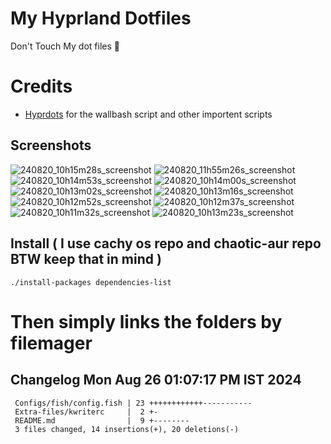 # My Hyprland Dotfiles
  Don't Touch My dot files 🙂
 

# Credits
- [Hyprdots](https://github.com/prasanthrangan/hyprdots) for the wallbash script and other importent scripts

## Screenshots
![240820_10h15m28s_screenshot](https://github.com/user-attachments/assets/8aaad8cb-e78d-4759-a6ea-915c0e37c3b5)
![240820_11h55m26s_screenshot](https://github.com/user-attachments/assets/ae43e6e7-add8-498c-b259-99ba6df4f33b)
![240820_10h14m53s_screenshot](https://github.com/user-attachments/assets/a1a739b8-4838-4f06-98db-be918e2015af)
![240820_10h14m00s_screenshot](https://github.com/user-attachments/assets/5f267d64-b9d6-4261-8ef8-edfbc5ba6ec4)
![240820_10h13m02s_screenshot](https://github.com/user-attachments/assets/f5edfff4-af59-4760-b503-04198769a2ff)
![240820_10h13m16s_screenshot](https://github.com/user-attachments/assets/15880e4d-aacd-4680-9334-ea787826ddd7)
![240820_10h12m52s_screenshot](https://github.com/user-attachments/assets/21a78295-02d1-4c96-9a24-dcff256fe552)
![240820_10h12m37s_screenshot](https://github.com/user-attachments/assets/b9224ad0-5739-4cf5-ba1d-aea36b0a3b6a)
![240820_10h11m32s_screenshot](https://github.com/user-attachments/assets/53774a21-02a5-489a-bbb1-25ba0bdc697d)
![240820_10h13m23s_screenshot](https://github.com/user-attachments/assets/d07fb201-ba3b-4d7b-90a1-6f9f122a3e63)

## Install ( I use cachy os repo and chaotic-aur repo BTW keep that in mind )
``` ./install-packages dependencies-list ```

# Then simply links the folders by filemager
 
## Changelog Mon Aug 26 01:07:17 PM IST 2024
```
 Configs/fish/config.fish | 23 ++++++++++++-----------
 Extra-files/kwriterc     |  2 +-
 README.md                |  9 +--------
 3 files changed, 14 insertions(+), 20 deletions(-)
```
 
